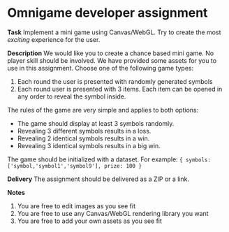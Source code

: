 # Omnigame developer assignment

**Task**
Implement a mini game using Canvas/WebGL. Try to create the most *exciting* experience for the user.

**Description**
We would like you to create a chance based mini game. No player skill should be involved. We have provided some assets for you to use in this assignment. Choose one of the following game types:

1. Each round the user is presented with randomly generated symbols
2. Each round user is presented with 3 items. Each item can be opened in any order to reveal the symbol inside.

The rules of the game are very simple and applies to both options:
* The game should display at least 3 symbols randomly.
* Revealing 3 different symbols results in a loss.
* Revealing 2 identical symbols results in a win.
* Revealing 3 identical symbols results in a big win.

The game should be initialized with a dataset. For example:
`{ symbols: ['symbol,'symbol1','symbol9'], prize: 100 }`

**Delivery**
The assignment should be delivered as a ZIP or a link.

**Notes**
1. You are free to edit images as you see fit
2. You are free to use any Canvas/WebGL rendering library you want
3. You are free to add your own assets as you see fit